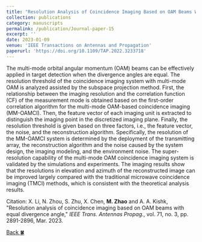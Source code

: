 ```yaml
---
title: "Resolution Analysis of Coincidence Imaging Based on OAM Beams With Equal Divergence Angle"
collection: publications
category: manuscripts
permalink: /publication/Journal-paper-15
excerpt: ''
date: 2023-01-09
venue: 'IEEE Transactions on Antennas and Propagation'
paperurl: 'https://doi.org/10.1109/TAP.2022.3233718'
---
```


The multi-mode orbital angular momentum (OAM) beams can be effectively applied in target detection when the divergence angles are equal. The resolution threshold of the coincidence imaging system with multi-mode OAM is analyzed assisted by the subspace projection method. First, the relationship between the imaging resolution and the correlation function (CF) of the measurement mode is obtained based on the first-order correlation algorithm for the multi-mode OAM-based coincidence imaging (MM-OAMCI). Then, the feature vector of each imaging unit is extracted to distinguish the imaging point in the discretized imaging plane. Finally, the resolution threshold is given based on three factors, i.e., the feature vector, the noise, and the reconstruction algorithm. Specifically, the resolution of the MM-OAMCI system is determined by the deployment of the transmitting array, the reconstruction algorithm and the noise caused by the system design, the imaging modeling, and the environment noise. The super-resolution capability of the multi-mode OAM coincidence imaging system is validated by the simulations and experiments. The imaging results show that the resolutions in elevation and azimuth of the reconstructed image can be improved largely compared with the traditional microwave coincidence imaging (TMCI) methods, which is consistent with the theoretical analysis results.

Citation: X. Li, N. Zhou, S. Zhu, X. Chen, **M. Zhao** and A. A. Kishk, &quot;Resolution analysis of coincidence imaging based on OAM beams with equal divergence angle,&quot; <i>IEEE Trans. Antennas Propag.</i>, vol. 71, no. 3, pp. 2891-2896, Mar. 2023.

[Back :four_leaf_clover:](../publications/)
